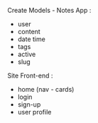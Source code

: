 Create Models - Notes App :
  - user
  - content
  - date time
  - tags
  - active
  - slug

Site Front-end :
  - home (nav - cards)
  - login
  - sign-up
  - user profile
